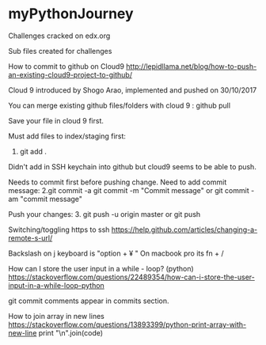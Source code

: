 # myPythonJourney

Challenges cracked on edx.org

Sub files created for challenges

How to commit to github on Cloud9
http://lepidllama.net/blog/how-to-push-an-existing-cloud9-project-to-github/

Cloud 9 introduced by Shogo Arao, implemented and pushed on 30/10/2017

You can merge existing github files/folders with cloud 9 :
github pull

Save your file in cloud 9 first.

Must add files to index/staging first:
1. git add .

Didn't add in SSH keychain into github but cloud9 seems to be able to push.

Needs to commit first before pushing change. Need to add commit message:
2.git commit -a
git commit -m "Commit message"
or git commit -am "commit message"

Push your changes:
3. git push -u origin master
or git push

Switching/toggling https to ssh
https://help.github.com/articles/changing-a-remote-s-url/

Backslash on j keyboard is "option + ¥ "
On macbook pro its fn + /

How can I store the user input in a while - loop? (python)
https://stackoverflow.com/questions/22489354/how-can-i-store-the-user-input-in-a-while-loop-python

git commit comments appear in commits section.

How to join array in new lines
https://stackoverflow.com/questions/13893399/python-print-array-with-new-line
print "\n".join(code)